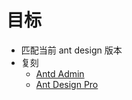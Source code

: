 # 目标
- 匹配当前 ant design 版本
- 复刻 
    - [Antd Admin](https://github.com/zuiidea/antd-admin/blob/master/README-zh_CN.md)
    - [Ant Design Pro](https://pro.ant.design/zh-CN/)
